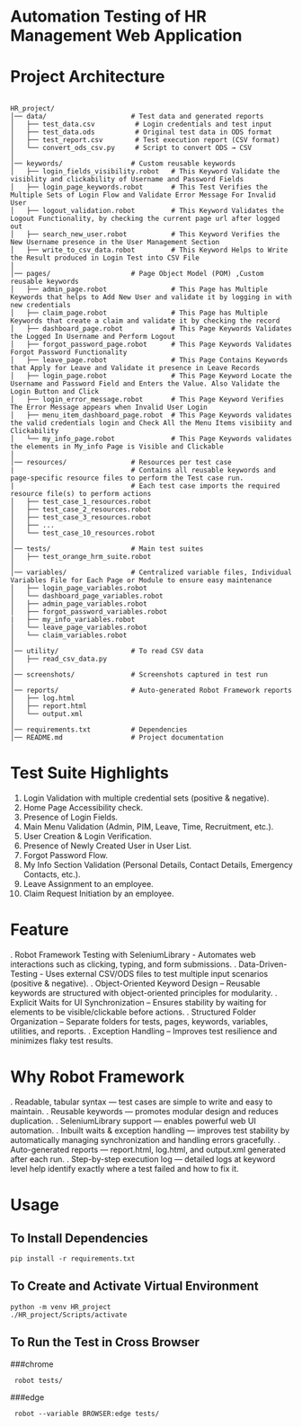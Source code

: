 # Automation Testing of HR Management Web Application
# Project Architecture
<pre><code>
HR_project/
│── data/                     # Test data and generated reports
│   ├── test_data.csv          # Login credentials and test input
│   ├── test_data.ods          # Original test data in ODS format
│   ├── test_report.csv        # Test execution report (CSV format)
│   └── convert_ods_csv.py     # Script to convert ODS → CSV
│
│── keywords/                 # Custom reusable keywords
│   ├── login_fields_visibility.robot   # This Keyword Validate the visiblity and clickability of Username and Password Fields
│   ├── login_page_keywords.robot       # This Test Verifies the Multiple Sets of Login Flow and Validate Error Message For Invalid User
│   ├── logout_validation.robot         # This Keyword Validates the Logout Functionality, by checking the current page url after logged out
│   ├── search_new_user.robot           # This Keyword Verifies the New Username presence in the User Management Section
│   ├── write_to_csv_data.robot         # This Keyword Helps to Write the Result produced in Login Test into CSV File
│
│── pages/                    # Page Object Model (POM) ,Custom reusable keywords
│   ├── admin_page.robot                # This Page has Multiple Keywords that helps to Add New User and validate it by logging in with new credentials
│   ├── claim_page.robot                # This Page has Multiple Keywords that create a claim and validate it by checking the record
│   ├── dashboard_page.robot            # This Page Keywords Validates the Logged In Username and Perform Logout
│   ├── forgot_password_page.robot      # This Page Keywords Validates Forgot Password Functionality
│   ├── leave_page.robot                # This Page Contains Keywords that Apply for Leave and Validate it presence in Leave Records
│   ├── login_page.robot                # This Page Keyword Locate the Username and Password Field and Enters the Value. Also Validate the Login Button and Click
│   ├── login_error_message.robot       # This Page Keyword Verifies The Error Message appears when Invalid User Login
│   ├── menu_item_dashboard_page.robot  # This Page Keywords validates the valid credentials login and Check All the Menu Items visibiity and Clickability
│   └── my_info_page.robot              # This Page Keywords validates the elements in My_info Page is Visible and Clickable
│
│── resources/                # Resources per test case
|                             # Contains all reusable keywords and page-specific resource files to perform the Test case run.  
|                             # Each test case imports the required resource file(s) to perform actions
│   ├── test_case_1_resources.robot
│   ├── test_case_2_resources.robot
│   ├── test_case_3_resources.robot
│   ├── ...
│   └── test_case_10_resources.robot
│
│── tests/                    # Main test suites
│   ├── test_orange_hrm_suite.robot
│
│── variables/                # Centralized variable files, Individual Variables File for Each Page or Module to ensure easy maintenance
│   ├── login_page_variables.robot
│   └── dashboard_page_variables.robot
│   ├── admin_page_variables.robot
│   ├── forgot_password_variables.robot
|   ├── my_info_variables.robot
│   └── leave_page_variables.robot
│   └── claim_variables.robot
│
│── utility/                  # To read CSV data
│   ├── read_csv_data.py
│
│── screenshots/              # Screenshots captured in test run
│
│── reports/                  # Auto-generated Robot Framework reports
│   ├── log.html
│   ├── report.html
│   └── output.xml
│
│── requirements.txt          # Dependencies
│── README.md                 # Project documentation
</code></pre>

# Test Suite Highlights
1. Login Validation with multiple credential sets (positive & negative).
2. Home Page Accessibility check.
3. Presence of Login Fields.
4. Main Menu Validation (Admin, PIM, Leave, Time, Recruitment, etc.).
5. User Creation & Login Verification.
6. Presence of Newly Created User in User List.
7. Forgot Password Flow.
8. My Info Section Validation (Personal Details, Contact Details, Emergency Contacts, etc.).
9. Leave Assignment to an employee.
10. Claim Request Initiation by an employee.
    
# Feature
. Robot Framework Testing with SeleniumLibrary - Automates web interactions such as clicking, typing, and form submissions.
. Data-Driven-Testing - Uses external CSV/ODS files to test multiple input scenarios (positive & negative).
. Object-Oriented Keyword Design – Reusable keywords are structured with object-oriented principles for modularity.
. Explicit Waits for UI Synchronization – Ensures stability by waiting for elements to be visible/clickable before actions.
. Structured Folder Organization – Separate folders for tests, pages, keywords, variables, utilities, and reports.
. Exception Handling – Improves test resilience and minimizes flaky test results.

# Why Robot Framework
. Readable, tabular syntax — test cases are simple to write and easy to maintain.
. Reusable keywords — promotes modular design and reduces duplication.
. SeleniumLibrary support — enables powerful web UI automation.
. Inbuilt waits & exception handling — improves test stability by automatically managing synchronization and handling errors gracefully.
. Auto-generated reports — report.html, log.html, and output.xml generated after each run.
. Step-by-step execution log — detailed logs at keyword level help identify exactly where a test failed and how to fix it.

# Usage
## To Install Dependencies
<pre><code>pip install -r requirements.txt</code></pre>
## To Create and Activate Virtual Environment
<pre><code>python -m venv HR_project</code>
<code>./HR_project/Scripts/activate</code></pre>
## To Run the Test in Cross Browser
###chrome
<pre><code> robot tests/ </code></pre>
###edge
<pre><code> robot --variable BROWSER:edge tests/ </code></pre>
